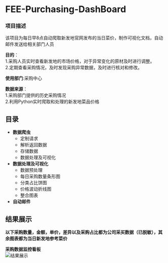 # FEE-Purchasing-DashBoard

### 项目描述
该项目为每日早8点自动爬取新发地官网发布的当日菜价，制作可视化文档，自动邮件发送给相关部门人员<br>

__目的__：<br>
1.采购人员实时查看新发地的市场价格，对于异常变化的原材及时进行调整。<br>
2.定期查看采购情况，及时发现采购异常数据，及时进行核对和修改。<br>

__使用部门__:采购中心<br>

__数据来源__：<br>
     1.采购部门提供的历史采购情况<br>
     2.利用Python实时爬取和处理的新发地菜品价格
## 目录
+ __数据爬虫__
     + 定制请求
     + 解析返回数据
     + 存储数据
     + 数据处理及可视化
+ __数据处理及可视化__
     + 数据预处理
     + 每日采购数量条形图
     + 分类占比饼图
     + 价格波动折线图
     + 整合图表
+ __自动邮件__



## 结果展示<br>
__以下采购数量，金额，单价，差异以及采购占比都为公司采买数据（已脱敏），其余图表都为当日新发地参考菜价__<br>

__采购数据监控看板__<br>
![结果展示](https://github.com/EvelynZP/FEE-Purchasing-DashBoard/blob/master/Purchasing-DashBoard.jpg)
